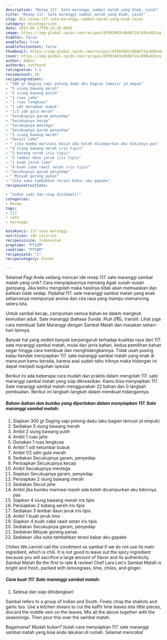 ```yaml
---
description: "Resep 117. Sate maranggi sambal matah yang Enak, Lezat"
title: "Resep 117. Sate maranggi sambal matah yang Enak, Lezat"
slug: 852-resep-117-sate-maranggi-sambal-matah-yang-enak-lezat
category: Uncategorized
date: 2023-06-17T09:33:26.669Z
image: https://img-global.cpcdn.com/recipes/8f093403c0b86f24/680x482cq70/117-sate-maranggi-sambal-matah-foto-resep-utama.jpg
hideToc: false
enableToc: true
enableTocContent: false
thumbnail: https://img-global.cpcdn.com/recipes/8f093403c0b86f24/680x482cq70/117-sate-maranggi-sambal-matah-foto-resep-utama.jpg
cover: https://img-global.cpcdn.com/recipes/8f093403c0b86f24/680x482cq70/117-sate-maranggi-sambal-matah-foto-resep-utama.jpg
author: Admin
authorAv: notfound
ratingvalue: 3.5
reviewcount: 10
recipeingredient:
- "300 gr Daging sapi potong dadu aku bagian lamusir jd empuk"
- "5 siung bawang merah"
- "2 siung bawang putih"
- "1 ruas jahe"
- "1 ruas lengkuas"
- "1 sdt ketumbar bubuk"
- "1/2 sdm gula merah"
- "Secukupnya garam penyedap"
- "Secukupnya kecap"
- "Secukupnya mentega"
- "Secukupnya garam penyedap"
- "2 siung bawang merah"
- "Secuil jahe"
- " jika bumbu marinasi masih ada boleh dicampurkan aku bikinnya pas"
- "4 siung bawang merah iris tipis"
- "2 batang sereh iris tipis"
- "3 lembar daun jeruk iris tipis"
- "1 buah jeruk limo"
- "4 buah cabe rawit setan iris tipis"
- "Secukupnya garam penyedap"
- " Minyak goreng panas"
- "Jika suka tambahkan terasi bakar aku gapake"
recipeinstructions:

- "Sudah jadi dan siap dinikmati!"
categories:
- Resep
tags:
- 117
- sate
- maranggi

katakunci: 117 sate maranggi 
nutrition: 196 calories
recipecuisine: Indonesian
preptime: "PT32M"
cooktime: "PT58M"
recipeyield: "3"
recipecategory: Dinner

---
```



Selamat Pagi Anda sedang mencari ide resep 117. sate maranggi sambal matah yang unik? Cara menyiapkannya memang Agak susah-susah gampang. Jika keliru mengolah maka hasilnya tidak akan memuaskan dan bahkan tidak sedap. Padahal 117. sate maranggi sambal matah yang enak seharusnya mempunyai aroma dan cita rasa yang mampu memancing selera kita.


Untuk sambal kecap, campurkan semua bahan ke dalam mangkuk kemudian aduk. Sate maranggi (bahasa Sunda: ᮞᮒᮦ ᮙᮛᮀᮌᮤ, translit. Lihat juga cara membuat Sate Maranggi dengan Sambal Matah dan masakan sehari-hari lainnya.

Banyak hal yang sedikit banyak berpengaruh terhadap kualitas rasa dari 117. sate maranggi sambal matah, mulai dari jenis bahan, kedua pemilihan bahan segar hingga cara membuat dan menghidangkannya. Tidak usah pusing kalau hendak menyiapkan 117. sate maranggi sambal matah yang enak di mana pun kamu berada, karena asal sudah tahu triknya maka hidangan ini dapat menjadi suguhan spesial.


Berikut ini ada beberapa cara mudah dan praktis dalam mengolah 117. sate maranggi sambal matah yang siap dikreasikan. Kamu bisa menyiapkan 117. Sate maranggi sambal matah menggunakan 22 bahan dan 0 langkah pembuatan. Berikut ini langkah-langkah dalam membuat hidangannya.

<!--inarticleads1-->

##### Bahan-bahan dan bumbu yang diperlukan dalam menyiapkan 117. Sate maranggi sambal matah:

1. Siapkan 300 gr Daging sapi potong dadu (aku bagian lamusir jd empuk)
1. Sediakan 5 siung bawang merah
1. Ambil 2 siung bawang putih
1. Ambil 1 ruas jahe
1. Gunakan 1 ruas lengkuas
1. Ambil 1 sdt ketumbar bubuk
1. Ambil 1/2 sdm gula merah
1. Sediakan Secukupnya garam, penyedap
1. Persiapkan Secukupnya kecap
1. Ambil Secukupnya mentega
1. Siapkan Secukupnya garam, penyedap
1. Persiapkan 2 siung bawang merah
1. Sediakan Secuil jahe
1. Ambil  jika bumbu marinasi masih ada boleh dicampurkan aku bikinnya pas
1. Siapkan 4 siung bawang merah iris tipis
1. Persiapkan 2 batang sereh iris tipis
1. Sediakan 3 lembar daun jeruk iris tipis
1. Ambil 1 buah jeruk limo
1. Siapkan 4 buah cabe rawit setan iris tipis
1. Sediakan Secukupnya garam, penyedap
1. Sediakan  Minyak goreng panas
1. Sediakan Jika suka tambahkan terasi bakar aku gapake


Chilies We cannot call the condiment as sambal if we do not use its main ingredient, which is chili. It is not good to leave out the spicy ingredient because you will sacrifice a large amount of flavor and its authenticity. Sambal Matah Be the first to rate &amp; review! Chef Lara Lee&#39;s Sambal Matah is bright and fresh, packed with lemongrass, lime, chiles, and ginger. 

<!--inarticleads2-->

##### Cara buat 117. Sate maranggi sambal matah:


1. Selesai dan siap dihidangkan!

Sambal refers to a group of Indian and South. Finely chop the shallots and garlic too. Use a kitchen shears to cut the kaffir lime leaves into little pieces, discard the middle vein on the leaves. Mix all the above together with the seasonings. Then pour this over the sambal matah. 

Bagaimana? Mudah bukan? Itulah cara menyiapkan 117. sate maranggi sambal matah yang bisa anda lakukan di rumah. Selamat mencoba!
